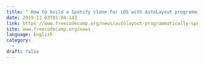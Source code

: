 ```yaml
---
title: " How to build a Spotify clone for iOS with AutoLayout programmatically "
date: 2019-11-03T01:04:14Z
link: https://www.freecodecamp.org/news/autolayout-programmatically-spotify-clone-in-swift/?utm_medium=RSS&utm_source=news.12bit.vn
site: www.freecodecamp.org/news
language: English
category:
  -   
draft: false
---
```

